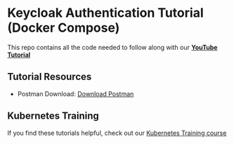 # Keycloak Authentication Tutorial (Docker Compose)

This repo contains all the code needed to follow along with our **[YouTube Tutorial](https://link-here)**

## Tutorial Resources
- Postman Download: [Download Postman](https://www.postman.com/downloads/)

## Kubernetes Training
If you find these tutorials helpful, check out our [Kubernetes Training course](https://kubernetestraining.io/)
